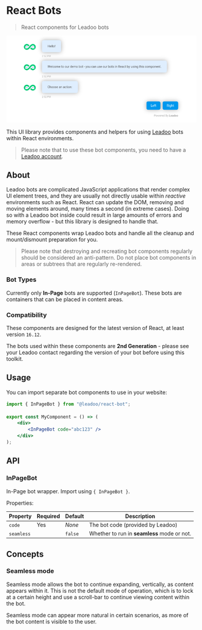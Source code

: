 # React Bots
> React components for Leadoo bots

![Leadoo In-Page bot demo](demo.png)

This UI library provides components and helpers for using [Leadoo](https://leadoo.com/) bots within React environments.

> Please note that to use these bot components, you need to have a [Leadoo account](https://leadoo.com/get-leadoo/).

## About

Leadoo bots are complicated JavaScript applications that render complex UI element trees, and they are usually not directly usable within _reactive_ environments such as React. React can update the DOM, removing and moving elements around, many times a second (in extreme cases). Doing so with a Leadoo bot inside could result in large amounts of errors and memory overflow - but this library is designed to handle that.

These React components wrap Leadoo bots and handle all the cleanup and mount/dismount preparation for you.

> Please note that destroying and recreating bot components regularly should be considered an anti-pattern. Do not place bot components in areas or subtrees that are regularly re-rendered.

### Bot Types

Currently only **In-Page** bots are supported (`InPageBot`). These bots are containers that can be placed in content areas.

### Compatibility

These components are designed for the latest version of React, at least version `16.12`.

The bots used within these components are **2nd Generation** - please see your Leadoo contact regarding the version of your bot before using this toolkit.

## Usage

You can import separate bot components to use in your website:

```jsx
import { InPageBot } from "@leadoo/react-bot";

export const MyComponent = () => (
    <div>
        <InPageBot code="abc123" />
    </div>
);
```

## API

### InPageBot

In-Page bot wrapper. Import using `{ InPageBot }`.

Properties:

| Property      | Required  | Default   | Description                           |
|---------------|-----------|-----------|---------------------------------------|
| `code`        | Yes       | _None_    | The bot code (provided by Leadoo)     |
| `seamless`    |           | `false`   | Whether to run in **seamless** mode or not. |

## Concepts

### Seamless mode

Seamless mode allows the bot to continue expanding, vertically, as content appears within it. This is not the default mode of operation, which is to lock at a certain height and use a scroll-bar to continue viewing content within the bot.

Seamless mode can appear more natural in certain scenarios, as more of the bot content is visible to the user.
